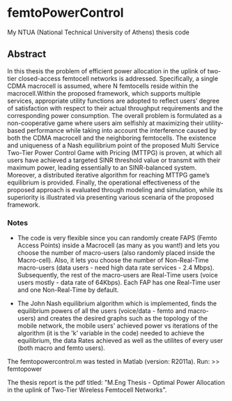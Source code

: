# femtoPowerControl
My NTUA (National Technical University of Athens) thesis code

## Abstract

In this thesis the problem of efficient power allocation in the uplink of two-tier closed-access femtocell networks is addressed. Specifically, a single CDMA macrocell is assumed, where Ν femtocells reside within the macrocell.Within the proposed framework, which supports multiple services, appropriate utility functions are adopted to reflect users’ degree of satisfaction with respect to their actual throughput requirements and the corresponding power consumption. The overall problem is formulated as a non-cooperative game where users aim selfishly at maximizing their utility-based performance while taking into account the interference caused by both the CDMA macrocell and the neighboring femtocells.
The existence and uniqueness of a Nash equilibrium point of the proposed Multi Service Two-Tier Power Control Game with Pricing (MTTPG) is proven, at which all users have achieved a targeted SINR threshold value or transmit with their maximum power, leading essentially to an SINR-balanced system. Moreover, a distributed iterative algorithm for reaching MTTPG game’s equilibrium is provided. Finally, the operational effectiveness of the proposed approach is evaluated through modeling and simulation, while its superiority is illustrated via presenting various scenaria of the proposed framework.

### Notes
- The code is very flexible since you can randomly create FAPS (Femto Access Points) inside a Macrocell (as 
many as you want!) and lets you choose the number of macro-users (also randomly placed inside the Macro-cell). 
Also, it lets you choose the number of Non-Real-Time macro-users (data users - need high data rate services - 2.4 Mbps).
Subsequently, the rest of the macro-users are Real-Time users (voice users mostly - data rate of 64Kbps).
Each FAP has one Real-Time user and one Non-Real-Time by default.

- The John Nash equilibrium algorithm which is implemented, finds the equilibrium powers of all the users
(voice/data - femto and macro-users) and creates the desired graphs such as the topology of the mobile network, 
the mobile users' achieved power vs iterations of the algorithm (it is the 'k' variable in the code) needed to achieve the equilibrium, the data Rates achieved as well as the utilites of every user (both macro and femto users).

The femtopowercontrol.m was tested in Matlab (version: R2011a). Run: >> femtopower

The thesis report is the pdf titled: "M.Eng Thesis - Optimal Power Allocation in the uplink of Two-Tier Wireless Femtocell Networks".
